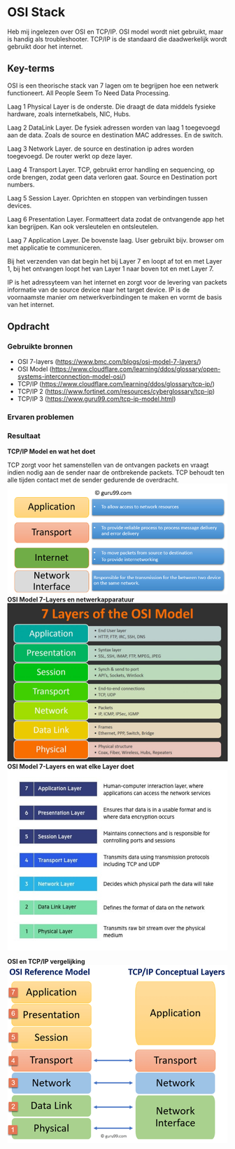# OSI Stack
Heb mij ingelezen over OSI en TCP/IP. OSI model wordt niet gebruikt, maar is handig als troubleshooter. TCP/IP is de standaard die daadwerkelijk wordt gebruikt door het internet.

## Key-terms
OSI is een theorische stack van 7 lagen om te begrijpen hoe een netwerk functioneert. All People Seem To Need Data Processing.

Laag 1 Physical Layer is de onderste. Die draagt de data middels fysieke hardware, zoals internetkabels, NIC, Hubs.

Laag 2 DataLink Layer. De fysiek adressen worden van laag 1 toegevoegd aan de data. Zoals de source en destination MAC addresses. En de switch.

Laag 3 Network Layer. de source en destination ip adres worden toegevoegd. De router werkt op deze layer.

Laag 4 Transport Layer. TCP, gebruikt error handling en sequencing, op orde brengen, zodat geen data verloren gaat. Source en Destination port numbers.

Laag 5 Session Layer. Oprichten en stoppen van verbindingen tussen devices.

Laag 6 Presentation Layer. Formatteert data zodat de ontvangende app het kan begrijpen. Kan ook versleutelen en ontsleutelen.

Laag 7 Application Layer. De bovenste laag. User gebruikt bijv. browser om met applicatie te communiceren.

Bij het verzenden van dat begin het bij Layer 7 en loopt af tot en met Layer 1, bij het ontvangen loopt het van Layer 1 naar boven tot en met Layer 7.

IP is het adressyteem van het internet en zorgt voor de levering van packets informatie van de source device naar het target device. IP is de voornaamste manier om netwerkverbindingen te maken en vormt de basis van het internet. 
## Opdracht
### Gebruikte bronnen
* OSI 7-layers (https://www.bmc.com/blogs/osi-model-7-layers/)
* OSI Model (https://www.cloudflare.com/learning/ddos/glossary/open-systems-interconnection-model-osi/)
* TCP/IP (https://www.cloudflare.com/learning/ddos/glossary/tcp-ip/)
* TCP/IP 2 (https://www.fortinet.com/resources/cyberglossary/tcp-ip)
* TCP/IP 3 (https://www.guru99.com/tcp-ip-model.html)

### Ervaren problemen

### Resultaat
__TCP/IP Model en wat het doet__

TCP zorgt voor het samenstellen van de ontvangen packets en vraagt indien nodig aan de sender naar de ontbrekende packets. TCP behoudt ten alle tijden contact met de sender gedurende de overdracht.
![Alt text](../00_includes/TCP.jpeg)
__OSI Model 7-Layers en netwerkapparatuur__
![Alt text](../00_includes/OSI7devices.jpg)
__OSI Model 7-Layers en wat elke Layer doet__
![Alt text](../00_includes/OSI-7-layers.jpg)

__OSI en TCP/IP vergelijking__
![Alt text](../00_includes/OSI-TCP-ip.webp)
